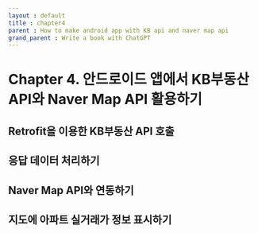 ```yaml
---
layout : default
title : chapter4
parent : How to make android app with KB api and naver map api
grand_parent : Write a book with ChatGPT 
---
```


# Chapter 4. 안드로이드 앱에서 KB부동산 API와 Naver Map API 활용하기

## Retrofit을 이용한 KB부동산 API 호출

## 응답 데이터 처리하기

## Naver Map API와 연동하기

## 지도에 아파트 실거래가 정보 표시하기